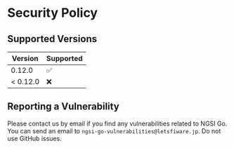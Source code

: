 # Security Policy

## Supported Versions

| Version  | Supported          |
| -------- | ------------------ |
| 0.12.0   | :white_check_mark: |
| < 0.12.0 | :x:                |

## Reporting a Vulnerability

Please contact us by email if you find any vulnerabilities related to NGSI Go.
You can send an email to `ngsi-go-vulnerabilities@letsfiware.jp`. Do not use GitHub issues.
